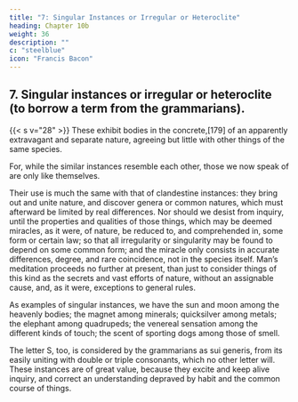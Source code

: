 ```yaml
---
title: "7: Singular Instances or Irregular or Heteroclite"
heading: Chapter 10b
weight: 36
description: ""
c: "steelblue"
icon: "Francis Bacon"
---
```




## 7. Singular instances or irregular or heteroclite (to borrow a term from the grammarians). 

{{< s v="28" >}} These exhibit bodies in the concrete,[179] of an apparently extravagant and separate nature, agreeing but little with other things of the same species. 

For, while the similar instances resemble each other, those we now speak of are only like themselves. 

Their use is much the same with that of clandestine instances: they bring out and unite nature, and discover genera or common natures, which must afterward be limited by real differences. Nor should we desist from inquiry, until the properties and qualities of those things, which may be deemed miracles, as it were, of nature, be reduced to, and comprehended in, some form or certain law; so that all irregularity or singularity may be found to depend on some common form; and the miracle only consists in accurate differences, degree, and rare coincidence, not in the species itself. Man’s meditation proceeds no further at present, than just to consider things of this kind as the secrets and vast efforts of nature, without an assignable cause, and, as it were, exceptions to general rules.

As examples of singular instances, we have the sun and moon among the heavenly bodies; the magnet among minerals; quicksilver among metals; the elephant among quadrupeds; the venereal sensation among the different kinds of touch; the scent of sporting dogs among those of smell. 

The letter S, too, is considered by the grammarians as sui generis, from its easily uniting with double or triple consonants, which no other letter will. These instances are of great value, because they excite and keep alive inquiry, and correct an understanding depraved by habit and the common course of things.


